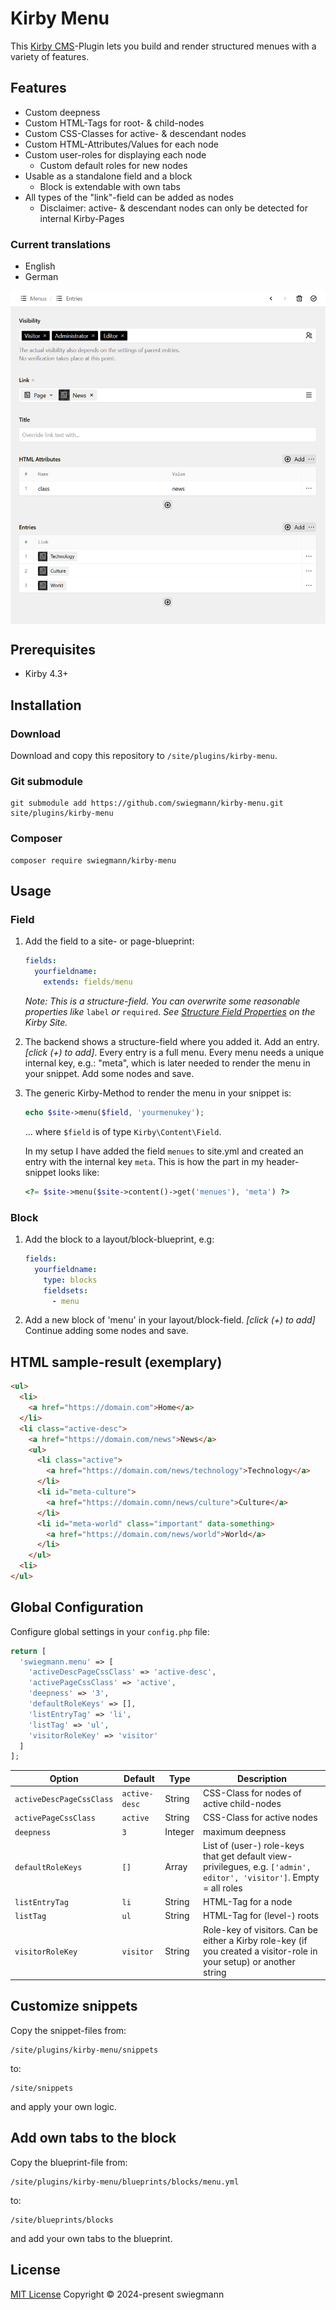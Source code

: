 # Kirby Menu

This [Kirby CMS](https://www.getkirby.com)-Plugin lets you build and render structured menues with a variety of features.

## Features

* Custom deepness
* Custom HTML-Tags for root- & child-nodes
* Custom CSS-Classes for active- & descendant nodes
* Custom HTML-Attributes/Values for each node
* Custom user-roles for displaying each node
  * Custom default roles for new nodes
* Usable as a standalone field and a block
  - Block is extendable with own tabs
* All types of the "link"-field can be added as nodes
  - Disclaimer: active- & descendant nodes can only be detected for internal Kirby-Pages 

### Current translations

* English
* German

<a href="kirby-menu.png">
    <img src="kirby-menu.png" align="center" alt="Block preview">
</a>

## Prerequisites

* Kirby 4.3+

## Installation

### Download

Download and copy this repository to `/site/plugins/kirby-menu`.

### Git submodule

```
git submodule add https://github.com/swiegmann/kirby-menu.git site/plugins/kirby-menu
```

### Composer

```
composer require swiegmann/kirby-menu
```

## Usage

### Field

1. Add the field to a site- or page-blueprint:
   
   ```yaml
   fields:
     yourfieldname:
       extends: fields/menu
   ```
   
   *Note: This is a structure-field. You can overwrite some reasonable properties like* `label` *or* `required`. *See [Structure Field Properties](https://getkirby.com/docs/reference/panel/fields/structure#field-properties) on the Kirby Site.*

2. The backend shows a structure-field where you added it.
   Add an entry. *[click (+) to add]*.
   Every entry is a full menu.
   Every menu needs a unique internal key, e.g.: "meta", which is later needed to render the menu in your snippet.
   Add some nodes and save.

3. The generic Kirby-Method to render the menu in your snippet is:
   
   ```php
   echo $site->menu($field, 'yourmenukey');
   ```
   
   ... where `$field` is of type `Kirby\Content\Field`.
   
   In my setup I have added the field `menues` to site.yml and created an entry with the internal key `meta`. This is how the part in my header-snippet looks like:
   
   ```php
   <?= $site->menu($site->content()->get('menues'), 'meta') ?>
   ```

### Block

1. Add the block to a layout/block-blueprint, e.g:
   
   ```yaml
   fields:
     yourfieldname:
       type: blocks
       fieldsets:
         - menu
   ```

2. Add a new block of 'menu' in your layout/block-field. *[click (+) to add]*
   Continue adding some nodes and save.

## HTML sample-result (exemplary)

```html
<ul>
  <li>
    <a href="https://domain.com">Home</a>
  </li>
  <li class="active-desc">
    <a href="https://domain.com/news">News</a>
    <ul>
      <li class="active">
        <a href="https://domain.com/news/technology">Technology</a>
      </li>
      <li id="meta-culture">
        <a href="https://domain.comn/news/culture">Culture</a>
      </li>
      <li id="meta-world" class="important" data-something>
        <a href="https://domain.com/news/world">World</a>
      </li>
    </ul>
  <li>
</ul>
```

## Global Configuration

Configure global settings in your `config.php` file:

```php
return [
  'swiegmann.menu' => [
    'activeDescPageCssClass' => 'active-desc',
    'activePageCssClass' => 'active',
    'deepness' => '3',
    'defaultRoleKeys' => [],
    'listEntryTag' => 'li',
    'listTag' => 'ul',
    'visitorRoleKey' => 'visitor'
  ]
];
```

| Option                   | Default       | Type    | Description                                                                                                          |
| ------------------------ | ------------- | ------- | -------------------------------------------------------------------------------------------------------------------- |
| `activeDescPageCssClass` | `active-desc` | String  | CSS-Class for nodes of active child-nodes                                                                            |
| `activePageCssClass`     | `active`      | String  | CSS-Class for active nodes                                                                                           |
| `deepness`               | `3`           | Integer | maximum deepness                                                                                                     |
| `defaultRoleKeys`        | `[]`          | Array   | List of (user-) role-keys that get default view-privilegues, e.g. `['admin', editor', 'visitor']`. Empty = all roles |
| `listEntryTag`           | `li`          | String  | HTML-Tag for a node                                                                                                  |
| `listTag`                | `ul`          | String  | HTML-Tag for (level-) roots                                                                                          |
| `visitorRoleKey`         | `visitor`     | String  | Role-key of visitors. Can be either a Kirby role-key (if you created a visitor-role in your setup) or another string |

## Customize snippets

Copy the snippet-files from:

```
/site/plugins/kirby-menu/snippets
```

to:

```
/site/snippets
```

and apply your own logic.

## Add own tabs to the block

Copy the blueprint-file from:

```
/site/plugins/kirby-menu/blueprints/blocks/menu.yml
```

to:

```
/site/blueprints/blocks
```

and add your own tabs to the blueprint.

## License

[MIT License](https://github.com/swiegmann/kirby-menu/blob/main/LICENSE) Copyright © 2024-present swiegmann